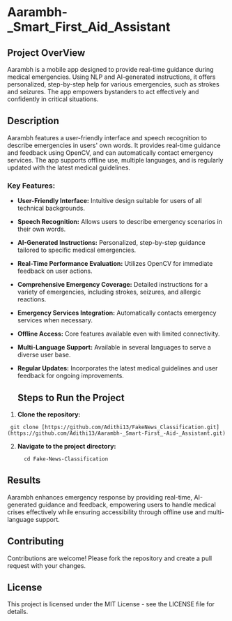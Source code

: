 # Aarambh-_Smart_First_Aid_Assistant

## Project OverView
Aarambh is a mobile app designed to provide real-time guidance during medical emergencies. Using NLP and AI-generated instructions, it offers personalized, step-by-step help for various emergencies, such as strokes and seizures. The app empowers bystanders to act effectively and confidently in critical situations.

## Description
Aarambh features a user-friendly interface and speech recognition to describe emergencies in users' own words. It provides real-time guidance and feedback using OpenCV, and can automatically contact emergency services. The app supports offline use, multiple languages, and is regularly updated with the latest medical guidelines.

### Key Features:
- **User-Friendly Interface:** Intuitive design suitable for users of all technical backgrounds.
- **Speech Recognition:** Allows users to describe emergency scenarios in their own words.
- **AI-Generated Instructions:** Personalized, step-by-step guidance tailored to specific medical emergencies.
- **Real-Time Performance Evaluation:** Utilizes OpenCV for immediate feedback on user actions.
- **Comprehensive Emergency Coverage:** Detailed instructions for a variety of emergencies, including strokes, seizures, and allergic reactions.
- **Emergency Services Integration:** Automatically contacts emergency services when necessary.
- **Offline Access:** Core features available even with limited connectivity.
- **Multi-Language Support:** Available in several languages to serve a diverse user base.
- **Regular Updates:** Incorporates the latest medical guidelines and user feedback for ongoing improvements.

  ## Steps to Run the Project

1. **Clone the repository:**
  ```
   git clone [https://github.com/Adithi13/FakeNews_Classification.git](https://github.com/Adithi13/Aarambh-_Smart-First_-Aid-_Assistant.git)
  ```

2. **Navigate to the project directory:**

    ```
      cd Fake-News-Classification
    ```

## Results
Aarambh enhances emergency response by providing real-time, AI-generated guidance and feedback, empowering users to handle medical crises effectively while ensuring accessibility through offline use and multi-language support.

## Contributing
Contributions are welcome! Please fork the repository and create a pull request with your changes.

## License
This project is licensed under the MIT License - see the LICENSE file for details.
